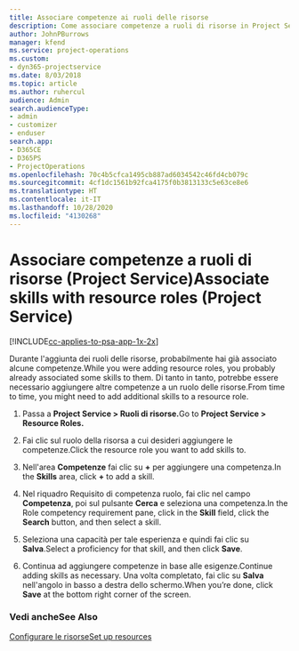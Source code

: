 ```yaml
---
title: Associare competenze ai ruoli delle risorse
description: Come associare competenze a ruoli di risorse in Project Service
author: JohnPBurrows
manager: kfend
ms.service: project-operations
ms.custom:
- dyn365-projectservice
ms.date: 8/03/2018
ms.topic: article
ms.author: ruhercul
audience: Admin
search.audienceType:
- admin
- customizer
- enduser
search.app:
- D365CE
- D365PS
- ProjectOperations
ms.openlocfilehash: 70c4b5cfca1495cb887ad6034542c46fd4cb079c
ms.sourcegitcommit: 4cf1dc1561b92fca4175f0b3813133c5e63ce8e6
ms.translationtype: HT
ms.contentlocale: it-IT
ms.lasthandoff: 10/28/2020
ms.locfileid: "4130268"
---
```

# <a name="associate-skills-with-resource-roles-project-service"></a><span data-ttu-id="1292c-103">Associare competenze a ruoli di risorse (Project Service)</span><span class="sxs-lookup"><span data-stu-id="1292c-103">Associate skills with resource roles (Project Service)</span></span>

[!INCLUDE[cc-applies-to-psa-app-1x-2x](../includes/cc-applies-to-psa-app-1x-2x.md)]

<span data-ttu-id="1292c-104">Durante l'aggiunta dei ruoli delle risorse, probabilmente hai già associato alcune competenze.</span><span class="sxs-lookup"><span data-stu-id="1292c-104">While you were adding resource roles, you probably already associated some skills to them.</span></span> <span data-ttu-id="1292c-105">Di tanto in tanto, potrebbe essere necessario aggiungere altre competenze a un ruolo delle risorse.</span><span class="sxs-lookup"><span data-stu-id="1292c-105">From time to time, you might need to add additional skills to a resource role.</span></span>  
  
1.  <span data-ttu-id="1292c-106">Passa a **Project Service > Ruoli di risorse.**</span><span class="sxs-lookup"><span data-stu-id="1292c-106">Go to **Project Service > Resource Roles.**</span></span>  
  
2.  <span data-ttu-id="1292c-107">Fai clic sul ruolo della risorsa a cui desideri aggiungere le competenze.</span><span class="sxs-lookup"><span data-stu-id="1292c-107">Click the resource role you want to add skills to.</span></span>  
  
3.  <span data-ttu-id="1292c-108">Nell'area **Competenze** fai clic su **+** per aggiungere una competenza.</span><span class="sxs-lookup"><span data-stu-id="1292c-108">In the **Skills** area, click **+** to add a skill.</span></span>  
  
4.  <span data-ttu-id="1292c-109">Nel riquadro Requisito di competenza ruolo, fai clic nel campo **Competenza**, poi sul pulsante **Cerca** e seleziona una competenza.</span><span class="sxs-lookup"><span data-stu-id="1292c-109">In the Role competency requirement pane, click in the **Skill** field, click the **Search** button,  and then select a skill.</span></span>  
  
5.  <span data-ttu-id="1292c-110">Seleziona una capacità per tale esperienza e quindi fai clic su **Salva**.</span><span class="sxs-lookup"><span data-stu-id="1292c-110">Select a proficiency for that skill, and then click **Save**.</span></span>  
  
6.  <span data-ttu-id="1292c-111">Continua ad aggiungere competenze in base alle esigenze.</span><span class="sxs-lookup"><span data-stu-id="1292c-111">Continue adding skills as necessary.</span></span> <span data-ttu-id="1292c-112">Una volta completato, fai clic su **Salva** nell'angolo in basso a destra dello schermo.</span><span class="sxs-lookup"><span data-stu-id="1292c-112">When you’re done, click **Save** at the bottom right corner of the screen.</span></span>  
  
### <a name="see-also"></a><span data-ttu-id="1292c-113">Vedi anche</span><span class="sxs-lookup"><span data-stu-id="1292c-113">See Also</span></span>  
 [<span data-ttu-id="1292c-114">Configurare le risorse</span><span class="sxs-lookup"><span data-stu-id="1292c-114">Set up resources</span></span>](../psa/set-up-resources.md)
